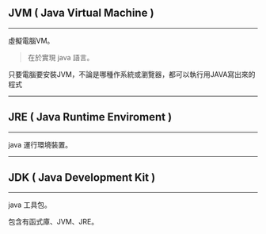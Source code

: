 
## JVM ( Java Virtual Machine )
---

虛擬電腦VM。

>在於實現 java 語言。

只要電腦要安裝JVM，不論是哪種作系統或瀏覽器，都可以執行用JAVA寫出來的程式

---
## JRE ( Java Runtime Enviroment )
---

java 運行環境裝置。

---
## JDK ( Java Development Kit )
---

java 工具包。

包含有函式庫、JVM、JRE。




